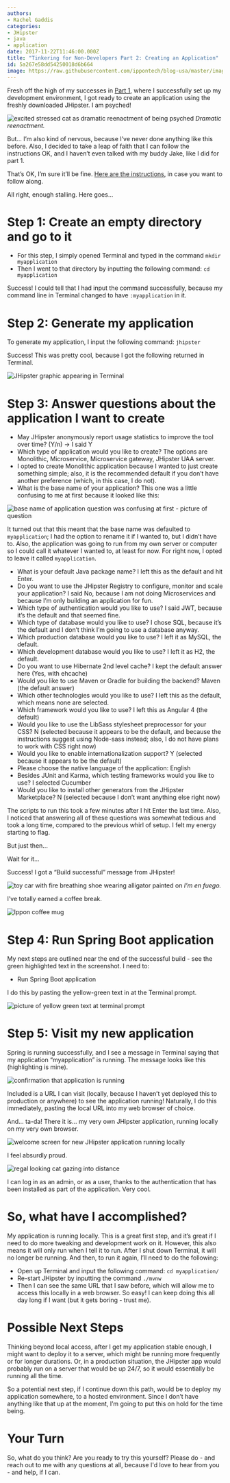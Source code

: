 ```yaml
---
authors:
- Rachel Gaddis
categories:
- JHipster
- java
- application
date: 2017-11-22T11:46:00.000Z
title: "Tinkering for Non-Developers Part 2: Creating an Application"
id: 5a267e58dd54250018d6b664
image: https://raw.githubusercontent.com/ippontech/blog-usa/master/images/2017/10/Part-2-blog-header.png
---
```


Fresh off the high of my successes in [Part 1](http://blog.ippon.tech/setup-dev-environment/), where I successfully set up my development environment, I got ready to create an application using the freshly downloaded JHipster. I am psyched!

![excited stressed cat as dramatic reenactment of being psyched](https://raw.githubusercontent.com/ippontech/blog-usa/master/images/2017/10/excited_cat_stressed.jpg)
*Dramatic reenactment.*

But... I’m also kind of nervous, because I’ve never done anything like this before. Also, I decided to take a leap of faith that I can follow the instructions OK, and I haven’t even talked with my buddy Jake, like I did for part 1.

That’s OK, I’m sure it’ll be fine. [Here are the instructions](http://www.jhipster.tech/creating-an-app/), in case you want to follow along.

All right, enough stalling. Here goes...

# Step 1:  Create an empty directory and go to it

* For this step, I simply opened Terminal and typed in the command `mkdir myapplication`
* Then I went to that directory by inputting the following command:
`cd myapplication`

Success! I could tell that I had input the command successfully, because my command line in Terminal changed to have `:myapplication` in it.

# Step 2: Generate my application

To generate my application, I input the following command: `jhipster`

Success! This was pretty cool, because I got the following returned in Terminal.

![JHipster graphic appearing in Terminal](https://raw.githubusercontent.com/ippontech/blog-usa/master/images/2017/10/jhipster_graphic_in_terminal.png)

# Step 3: Answer questions about the application I want to create

* May JHipster anonymously report usage statistics to improve the tool over time? (Y/n) → I said Y
* Which type of application would you like to create? The options are Monolithic, Microservice, Microservice gateway, JHipster UAA server.
* I opted to create Monolithic application because I wanted to just create something simple; also, it is the recommended default if you don’t have another preference (which, in this case, I do not).
* What is the base name of your application? This one was a little confusing to me at first because it looked like this:

![base name of application question was confusing at first - picture of question](https://raw.githubusercontent.com/ippontech/blog-usa/master/images/2017/10/base_application_name_question.png)

It turned out that this meant that the base name was defaulted to `myapplication`; I had the option to rename it if I wanted to, but I didn’t have to. Also, the application was going to run from my own server or computer so I could call it whatever I wanted to, at least for now. For right now, I opted to leave it called `myapplication`.

* What is your default Java package name? I left this as the default and hit Enter.
* Do you want to use the JHipster Registry to configure, monitor and scale your application? I said No, because I am not doing Microservices and because I’m only building an application for fun.
* Which type of authentication would you like to use? I said JWT, because it’s the default and that seemed fine.
* Which type of database would you like to use? I chose SQL, because it’s the default and I don’t think I’m going to use a database anyway.
* Which production database would you like to use? I left it as MySQL, the default.
* Which development database would you like to use? I left it as H2, the default.
* Do you want to use Hibernate 2nd level cache? I kept the default answer here (Yes, with ehcache)
* Would you like to use Maven or Gradle for building the backend? Maven (the default answer)
* Which other technologies would you like to use? I left this as the default, which means none are selected.
* Which framework would you like to use? I left this as Angular 4 (the default)
* Would you like to use the LibSass stylesheet preprocessor for your CSS? N (selected because it appears to be the default, and because the instructions suggest using Node-sass instead; also, I do not have plans to work with CSS right now)
* Would you like to enable internationalization support? Y (selected because it appears to be the default)
* Please choose the native language of the application: English
* Besides JUnit and Karma, which testing frameworks would you like to use? I selected Cucumber
* Would you like to install other generators from the JHipster Marketplace? N (selected because I don’t want anything else right now)

The scripts to run this took a few minutes after I hit Enter the last time. Also, I noticed that answering all of these questions was somewhat tedious and took a long time, compared to the previous whirl of setup. I felt my energy starting to flag.

But just then...

Wait for it...

Success! I got a “Build successful” message from JHipster!

![toy car with fire breathing shoe wearing alligator painted on](https://raw.githubusercontent.com/ippontech/blog-usa/master/images/2017/10/toy-car-with-flames-painted-on.jpg)
*I’m en fuego.*

I’ve totally earned a coffee break.

![Ippon coffee mug](https://raw.githubusercontent.com/ippontech/blog-usa/master/images/2017/10/ipponmug.jpg)

# Step 4: Run Spring Boot application

My next steps are outlined near the end of the successful build - see the green highlighted text in the screenshot. I need to:

* Run Spring Boot application

I do this by pasting the yellow-green text in at the Terminal prompt.

![picture of yellow green text at terminal prompt](https://raw.githubusercontent.com/ippontech/blog-usa/master/images/2017/10/next-step-after-build.png)

# Step 5: Visit my new application

Spring is running successfully, and I see a message in Terminal saying that my application “myapplication” is running. The message looks like this (highlighting is mine).

![confirmation that application is running](https://raw.githubusercontent.com/ippontech/blog-usa/master/images/2017/10/new-application-is-running.png)

Included is a URL I can visit (locally, because I haven’t yet deployed this to production or anywhere) to see the application running! Naturally, I do this immediately, pasting the local URL into my web browser of choice.

And... ta-da! There it is... my very own JHipster application, running locally on my very own browser.

![welcome screen for new JHipster application running locally](https://raw.githubusercontent.com/ippontech/blog-usa/master/images/2017/10/my_application_1.png)

I feel absurdly proud.

![regal looking cat gazing into distance](https://raw.githubusercontent.com/ippontech/blog-usa/master/images/2017/10/proud_cat.jpg)

I can log in as an admin, or as a user, thanks to the authentication that has been installed as part of the application. Very cool.

# So, what have I accomplished?

My application is running locally. This is a great first step, and it’s great if I need to do more tweaking and development work on it. However, this also means it will only run when I tell it to run. After I shut down Terminal, it will no longer be running. And then, to run it again, I’ll need to do the following:

* Open up Terminal and input the following command: `cd myapplication/`
* Re-start JHipster by inputting the command `./mvnw`
* Then I can see the same URL that I saw before, which will allow me to access this locally in a web browser. So easy! I can keep doing this all day long if I want (but it gets boring - trust me).

# Possible Next Steps

Thinking beyond local access, after I get my application stable enough, I might want to deploy it to a server, which might be running more frequently or for longer durations. Or, in a production situation, the JHipster app would probably run on a server that would be up 24/7, so it would essentially be running all the time.

So a potential next step, if I continue down this path, would be to deploy my application somewhere, to a hosted environment. Since I don’t have anything like that up at the moment, I’m going to put this on hold for the time being.

# Your Turn

So, what do you think? Are you ready to try this yourself? Please do - and reach out to me with any questions at all, because I'd love to hear from you - and help, if I can.
